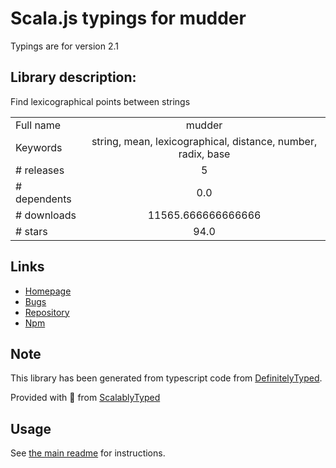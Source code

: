 
# Scala.js typings for mudder

Typings are for version 2.1

## Library description:
Find lexicographical points between strings

|                    |                 |
| ------------------ | :-------------: |
| Full name          | mudder |
| Keywords           | string, mean, lexicographical, distance, number, radix, base |
| # releases         | 5 |
| # dependents       | 0.0 |
| # downloads        | 11565.666666666666 |
| # stars            | 94.0 |

## Links
- [Homepage](https://github.com/fasiha/mudderjs#readme)
- [Bugs](https://github.com/fasiha/mudderjs/issues)
- [Repository](https://github.com/fasiha/mudderjs)
- [Npm](https://www.npmjs.com/package/mudder)
    


## Note
This library has been generated from typescript code from [DefinitelyTyped](https://definitelytyped.org).

Provided with :purple_heart: from [ScalablyTyped](https://github.com/oyvindberg/ScalablyTyped)

## Usage
See [the main readme](../../readme.md) for instructions.


